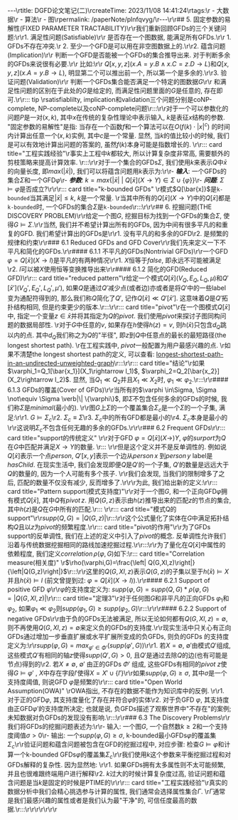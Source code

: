 ---\rtitle: DGFD论文笔记(二)\rcreateTime: 2023/11/08 14:41:24\rtags:\r  - 大数据\r  - 算法\r  - 图\rpermalink: /paperNote/plnfqvyg/\r---\r\r## 5. 固定参数的易解性(FIXED PARAMETER TRACTABILITY)\r\r我们重新回顾GFDs的三个关键问题:\r\r1. 满足性问题(Satisfiable)\r\r    是否存在一个图数据, 能满足所有GFDs.\r\r    1. GFDs不存在冲突.\r    2. 至少一个GFD是可以用在非空图数据上的.\r\r2. 蕴含问题(Implication)\r\r    判断一个GFD是否能被一个GFDs的集合推导出来. 对于判断多余的GFDs来说很有必要.\r\r    比如:\r\r    $Q[x,y,z](x.A=y.B \wedge x.C=z.D \rightarrow L)$和$Q[x,y,z](x.A=y.B \rightarrow L)$, 明显第二个可以推出前一个, 所以第一个是多余的.\r\r3. 验证问题(Validation)\r\r    判断一个GFDs集合能否满足一个特定的图数据$G$\r\r    和满足性问题的区别在于此处的$G$是给定的, 而满足性问题里面的$G$是任意的, 存在即可.\r\r::: tip \rsatisfiablilty, implication和validation三个问题分别是coNP-complete, NP-complete以及coNP-complete问题\r:::\r\r对于一个可以参数化的问题$P$是一对$(x, k)$, 其中$x$在传统的复杂性理论中表示输入, $k$是表征$x$结构的参数. "固定参数的易解性"是指: 当存在一个函数$f$和一个算法可以在$O(f(k)\cdot {\lvert x \rvert}^c)$ 的时间内计算出任意一个$(x, k)$实例, 其中$c$是一个常量. 显然, 当$k$的值比较小的时候, 我们是可以有效地计算出问题的答案的, 虽然$f(k)$本身可能是指数增长的.  \r\r::: card  title="工程实践经验"\r事实上工程中$k$都较大, 所以计算复杂度非常高, 需要额外的剪枝策略来提高计算效率. \r:::\r\r对于一个集合的GFDs$\Sigma$, 我们使用$k$来表示$Q$中$\bar{x}$的向量长度, 即$max(\lvert \bar{x} \rvert)$, 我们可以将蕴含问题用$k$表示为:\r\r- ***输入***: 一个GFDs的集合$\Sigma$和一个GFD$\varphi$\r- ***参数***: $k=max\{ \lvert \bar{x} \rvert \ | \ Q[\bar{x}](X \rightarrow Y) \in \Sigma \cup \{\varphi \}  \}$\r- ***问题***: $\Sigma \models \varphi$是否成立?\r\r\r::: card title="k-bounded GFDs" \r模式$Q[\bar{x]}$是`k-bounded`当其满足$\lvert \bar{x} \rvert \le k$, $k$是一个常量.    \r当其中所有的$Q[\bar{x}](X\rightarrow Y)$中的$Q[\bar{x}]$都是`k-bounded`时, 一个GFDs的集合$\Sigma$是`k-bounded`\r:::\r\r\r## 6. 挖掘问题(THE DISCOVERY PROBLEM)\r\r给定一个图$G$, 挖掘目标为找到一个GFDs的集合$\Sigma$, 使得$G \models \Sigma$.\r\r当然, 我们并不希望计算出所有的GFDs, 因为中间有很多平凡的和重复的GFD. 我们希望计算出的GFDs是\r\r1. 没有平凡的和多余的GFD\r2. 是频繁的规律和约束\r\r### 6.1 Reduced GFDs and GFD Cover\r\r我们先来定义一下不平凡和简化的GFDs.\r\r#### 6.1.1 不平凡的GFDs(Nontrivial GFDs)\r\r一个GFD $\varphi = Q[\bar{x}](X \rightarrow l)$是平凡的有两种情况\r\r1. $X$恒等于$false$, 即永远不可能被满足\r2. $l$可以被$X$使用恒等变换推导出来\r\r#### 6.1.2 简化的GFD(Reduced GFD)\r\r::: card  title="reduced pattern"\r给定一个模式$Q[\bar{x}](V_Q, E_Q, L_Q, \mu)$和$Q'[\bar{x}'](V_Q',E_Q',L_Q',\mu')$, 如果$Q$是通过$Q'$减少点(或者边)亦或者是将$Q'$中的一些label变为通配符得到的, 那么我们称$Q$简化了$Q'$, 记作$Q[\bar{x}] \ll Q'[\bar{x}']$. 这意味着$Q$是$Q'$拓扑结构相同, 但是约束更少的版本.\r:::\r\r::: card  title="pivot"\r在一个图模式$Q[\bar{x}]$中, 指定一个变量$z \in \bar{x}$并将其指定为$Q$的$pivot$. 我们使用$pivot$来探讨子图同构问题的数据局部性.    \r对于$G$中任意的$v$, 如果存在$h$使得$h(z)=v$, 则$h(\bar{x})$只包含$d_Q$跳以内的点. 其中$d_Q$我们称之为$Q$的"半径", 即$z$到$Q$中任意点的最长的最短路径(the longest shortest path).    \r在工程实践中, $pivot$一般配置为用户最感兴趣的点.    \r如果不清楚the longest shortest path的定义, 可以查看: [longest-shortest-path-in-an-undirected-unweighted-graph](https://math.stackexchange.com/questions/4012092/longest-shortest-path-in-an-undirected-unweighted-graph)\r:::\r\r::: card  title="结论"\r如果$\varphi_1=Q_1[\bar{x_1}](X_1\rightarrow l_1)$, $\varphi_2=Q_2[\bar{x_2}](X_2\rightarrow l_2)$. 显然, 当$Q_1 \ll Q_2$并且$X_1 \ll X_2$时, $\varphi_1 \ll \varphi_2$.\r:::\r\r#### 6.1.3 GFDs的覆盖(Cover of GFDs)\r\r当所有的$\varphi \in\Sigma, \Sigma \not\equiv \Sigma \verb|\|  \{\varphi\}$, 即$\Sigma$不包含任何多余的GFDs的时候, 我们称$\Sigma$是$minimal$(最小的). \r\r图$G$上$\Sigma$的一个覆盖集合$\Sigma_c$是一个$\Sigma$的一个子集, 满足:\r\r1. $G \models \Sigma_c$\r2. $\Sigma_c \equiv \Sigma$\r3. $\Sigma_c$中的所有GFD都是最小的\r4. $\Sigma_c$本身是最小的\r\r这说明$\Sigma_c$不包含任何无趣的多余的GFDs.\r\r\r### 6.2 Frequent GFDs\r\r::: card  title="support的传统定义" \r\r对于GFD $\varphi =Q[\bar{x}](X \rightarrow) Y$, $\varphi$的$surport$为$Q$在$G$中匹配并满足$X \rightarrow Y$的数量. \r::: \r\r但是这个定义并不是反单调性的. 例如说$Q[\bar{x}]$表示一个点$person$, $Q'[x,y]$表示一个边从$person \, x$ 到$person \, y$ label是$hasChild$. 在现实生活中, 我们会发现即便$Q$是$Q'$的一个子集, $Q'$的数量是远远大于$Q$的数量的, 因为一个人可能有多个孩子. \r\r我们会发现, 当我们的限制增多了之后, 匹配的数量不仅没有减少, 反而增多了.\r\r\r为此, 我们给出新的定义:\r\r::: card  title="Pattern support(模式支持度)"\r\r对于一个图$G$, 和一个正向GFD$\varphi$拥有模式$Q[\bar{x}]$, 其中$Q$有$pivot \, z$. 用$Q(G,z)$表示由$h(z)$推导出来的匹配$z$的节点的集合, 其中$h(z)$是$Q$在$G$中所有的匹配.\r::: \r\r::: card  title="模式Q的support"\r\r$supp(Q, G)=\left| Q(G,z)\right|$\r:::\r\r这个公式量化了实体在$G$中满足拓扑结构$Q$且以$z$为$pivot$的频繁程度.\r\r::: card  title="pivot的作用"\r\r为了GFDs support的反单调性, 我们在上述的定义中引入了$pivot$的概念. 反单调性允许我们沿着与传统数据挖掘相同的路线加速挖掘过程.\r\r:::\r\r为了量化在$Q[\bar{x}]$中属性的依赖程度, 我们定义$correlation \, \rho(\varphi, G)$如下:\r::: card  title="Correlation measure(相关度)" \r$\rho(\varphi,G)=\frac{\left| Q(G,Xl,z)\right|}{\left|Q(G,z)\right|}$\r:::\r\r这里的$Q(G,Xl,z)$表示$Q(G,z)$的子集以至于$h(\bar{x})\models X$并且$h(\bar{x})\models l$ (前文曾提到过: $\varphi=Q[\bar{x}](X\rightarrow l)$).\r\r#### 6.2.1 Support of positive GFD $\varphi$\r\r$\varphi$的支持度定义为: $supp(\varphi,G)=supp(Q,G)*\rho(\varphi,G)=\left| Q(G,Xl,z) \right|$\r\r::: card  title="定理3"\r对于任何图$G$和非平凡的正向GFDs $\varphi_1$和$\varphi_2$, 如果$\varphi_1 \ll \varphi_2$则$supp(\varphi_1,G) \ge supp(\varphi_2,G)$\r:::\r\r\r#### 6.2.2 Support of negative GFDs\r\r由于负的GFDs无法被满足, 所以无论如何都有$Q(G,Xl,z) = \emptyset$, 则不再使用$Q(G,Xl,z) = \emptyset$来定义负的GFDs的支持度.\r\r现实生活中只关心有正向GFDs通过增加一步垂直扩展或水平扩展所变成的负GFDs, 则负的GFDs 的支持度定义为:\r\r$supp(\varphi,G)=max_{\varphi' \in \Phi'}(supp(\varphi',G))$\r\r1. 若$X= \emptyset$, $\emptyset'$由模式$Q'$组成, 这些模式$Q'$有相同的轴$z$使得$supp(Q',G) > 0$, 且$Q'$是通过去除$Q$的边(也有可能是节点)得到的\r2. 若$X \neq \emptyset$, $\emptyset'$ 由正的GFDs $\Phi'$ 组成, 这些GFDs有相同的$pivot \ z$使得$G\models \varphi'$  , $X$中存在字段$l'$使得$X=X'\cup \{l'\}$\r\r如果$supp(\varphi,G) \ge \sigma$, 其中$\sigma$是一个支持度阈值, 则说GFD $\varphi$是频繁的\r\r::: card title="Open World Assumption(OWA)" \rOWA指出, 不存在的数据不能作为知识库中的反例. \r\r1. 对于正的GFD$\varphi$, 其支持度量化了存在并符合$\varphi$的实体\r2. 对于负GFD $\varphi$, 其支持度由正GFD$\varphi'$的支持度所决定; 也就是说, 负GFDs描述了观察世界中"不存在"的案例; 未知数据对负GFDs的发现没有影响.\r:::\r\r### 6.3 The Discovery Problems\r\r我们将GFDs的挖掘问题表述为:\r\r- 输入: 一个图$G$, 一个自然数$k \ge 2$和一个支持度阈值$\sigma > 0$\r- 输出: 一个$supp(\varphi, G) \ge \sigma$, k-bounded最小GFDs$\varphi$的覆盖集$\Sigma_c$\r\r验证问题和蕴含问题被包含在GFD的挖掘过程中, 对应步骤: 检查$G \models \varphi$和计算一个k-bounded GFDs$\varphi$的覆盖集$\Sigma_c$\r\r我们使用$k$这个参数来平衡挖掘过程和对GFDs解释的复杂性. 因为显然地: \r\r1. 如果GFDs拥有太多属性则不太可能频繁, 并且也很难跟终端用户进行解释\r2. $k$过大的时候计算复杂度过高, 验证问题和蕴含问题是当$k$是固定的时候是PTIME的\r\r\r::: card title="工程实践经验"\r真实的数据分析中我们会精心挑选参与计算的属性, 我们通常会选择属性集合$\Gamma$.  \r$\Gamma$通常是我们最感兴趣的属性或者是我们认为最"干净"的, 可信任度最高的数据.\r:::\r\r\r\r\r\r\r